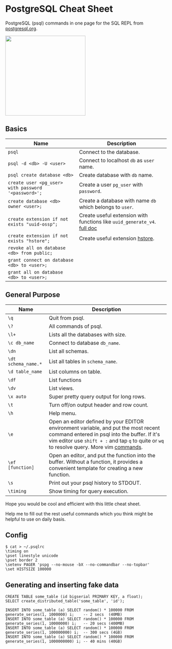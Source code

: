 # PostgreSQL Cheat Sheet
PostgreSQL (psql) commands in one page for the SQL REPL from [postgresql.org](https://www.postgresql.org/docs/10/static/index.html).

<img src="https://i.imgur.com/nueSCcH.gif" width="250">

## Basics
| Name | Description |
|------|-------------|
| `psql` | Connect to the database. |
| `psql -d <db> -U <user>` | Connect to localhost `db` as `user` name. |
| `psql create database <db>` | Create database with `db` name. |
| `create user <pg_user> with password '<password>';` | Create a user `pg_user` with `password`. |
| `create database <db> owner <user>;` | Create a database with name `db` which belongs to `user`.
| `create extension if not exists "uuid-ossp";` | Create useful extension with functions like `uuid_generate_v4`. [full doc](https://www.postgresql.org/docs/current/static/uuid-ossp.html)
| `create extension if not exists "hstore";` | Create useful extension [hstore](https://www.postgresql.org/docs/current/static/hstore.html).
| `revoke all on database <db> from public;` |
| `grant connect on database <db> to <user>;` |
| `grant all on database <db> to <user>;` |


## General Purpose
| Name | Description |
|------|-------------|
| `\q` | Quit from psql. |
| `\?` | All commands of psql. |
| `\l+` | Lists all the databases with size. |
| `\c db_name` | Connect to database `db_name`. |
| `\dn` | List all schemas. |
| `\dt schema_name.*` | List all tables in `schema_name`. |
| `\d table_name` | List columns on table. |
| `\df` | List functions |
| `\dv` | List views. |
| `\x auto` | Super pretty query output for long rows. |
| `\t` | Turn off/on output header and row count. |
| `\h` | Help menu. |
| `\e` | Open an editor defined by your EDITOR environment variable, and put the most recent command entered in psql into the buffer. If it's vim editor use `shift + :` and tap `q` to quite or `wq` to resolve query. More vim [commands](https://vim.rtorr.com/). |
| `\ef [function]` | Open an editor, and put the function into the buffer. Without a function, it provides a convenient template for creating a new function. |
| `\s` | Print out your psql history to STDOUT. |
| `\timing` | Show timing for query execution. |


Hope you would be cool and efficient with this little cheat sheet.

Help me to fill out the rest useful commands which you think might be helpful to use on daily basis.

## Config

```
$ cat > ~/.psqlrc
\timing on
\pset linestyle unicode 
\pset border 2
\setenv PAGER 'pspg --no-mouse -bX --no-commandbar --no-topbar'
\set HISTSIZE 100000
```

## Generating and inserting fake data

```psql
CREATE TABLE some_table (id bigserial PRIMARY KEY, a float);​
SELECT create_distributed_table('some_table', 'id');​​​

INSERT INTO some_table (a) SELECT random() * 100000 FROM generate_series(1, 1000000) i;    -- 2 secs  (40MB)​
INSERT INTO some_table (a) SELECT random() * 100000 FROM generate_series(1, 10000000) i;   -- 20 secs (400MB)​
INSERT INTO some_table (a) SELECT random() * 100000 FROM generate_series(1, 100000000) i;  -- 300 secs (4GB)​
INSERT INTO some_table (a) SELECT random() * 100000 FROM generate_series(1, 1000000000) i; -- 40 mins (40GB)​
```
